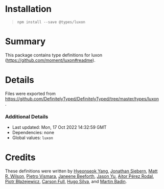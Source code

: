 # Installation
> `npm install --save @types/luxon`

# Summary
This package contains type definitions for luxon (https://github.com/moment/luxon#readme).

# Details
Files were exported from https://github.com/DefinitelyTyped/DefinitelyTyped/tree/master/types/luxon.

### Additional Details
 * Last updated: Mon, 17 Oct 2022 14:32:59 GMT
 * Dependencies: none
 * Global values: `luxon`

# Credits
These definitions were written by [Hyeonseok Yang](https://github.com/FourwingsY), [Jonathan Siebern](https://github.com/jsiebern), [Matt R. Wilson](https://github.com/mastermatt), [Pietro Vismara](https://github.com/pietrovismara), [Janeene Beeforth](https://github.com/dawnmist), [Jason Yu](https://github.com/ycmjason), [Aitor Pérez Rodal](https://github.com/Aitor1995), [Piotr Błażejewicz](https://github.com/peterblazejewicz), [Carson Full](https://github.com/carsonf), [Hugo Silva](https://github.com/hugofpsilva), and [Martin Badin](https://github.com/martin-badin).
